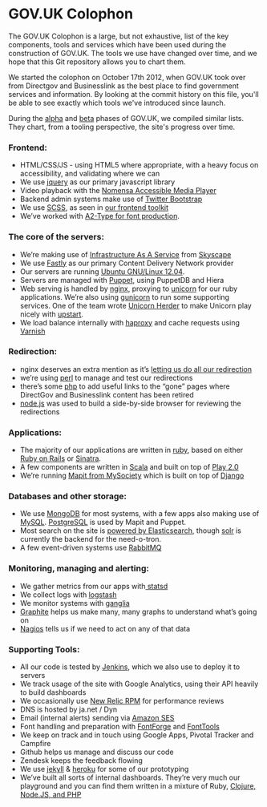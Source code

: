 # GOV.UK Colophon

The GOV.UK Colophon is a large, but not exhaustive, list of the key components,
tools and services which have been used during the construction of GOV.UK. The
tools we use have changed over time, and we hope that this Git repository allows
you to chart them.

We started the colophon on October 17th 2012, when GOV.UK took over from
Directgov and Businesslink as the best place to find government services and
information. By looking at the commit history on this file, you'll be able to
see exactly which tools we've introduced since launch.

During the [alpha](https://gds.blog.gov.uk/colophon-alpha/) and
[beta](https://gds.blog.gov.uk/colophon-beta/) phases of GOV.UK, we compiled
similar lists. They chart, from a tooling perspective, the site's progress over
time.

### Frontend:

  * HTML/CSS/JS - using HTML5 where appropriate, with a heavy focus on accessibility, and validating where we can
  * We use [jquery](http://en.wikipedia.org/wiki/Jquery) as our primary javascript library
  * Video playback with the [Nomensa Accessible Media Player](https://github.com/nomensa/Accessible-Media-Player)
  * Backend admin systems make use of [Twitter Bootstrap](http://twitter.github.com/bootstrap/)
  * We use [SCSS](http://en.wikipedia.org/wiki/Scss), as seen in [our frontend toolkit](https://github.com/alphagov/govuk_frontend_toolkit)
  * We’ve worked with [A2-Type for font production](http://www.a2-type.co.uk/).

### The core of the servers:

  * We’re making use of [Infrastructure As A Service](http://digital.cabinetoffice.gov.uk/2012/09/25/why-iaas/) from [Skyscape](http://digital.cabinetoffice.gov.uk/2012/09/18/introducing-a-new-supplier-skyscape/)
  * We use [Fastly](http://www.fastly.com) as our primary Content Delivery Network provider
  * Our servers are running [Ubuntu GNU/Linux 12.04](http://en.wikipedia.org/wiki/Ubuntu_(operating_system)).
  * Servers are managed with [Puppet](http://en.wikipedia.org/wiki/Puppet_(software)), using PuppetDB and Hiera
  * Web serving is handled by [nginx](http://en.wikipedia.org/wiki/Nginx), proxying to [unicorn](http://unicorn.bogomips.org/) for our ruby applications. We’re also using [gunicorn](http://gunicorn.org/) to run some supporting services. One of the team wrote [Unicorn Herder](https://github.com/alphagov/unicornherder) to make Unicorn play nicely with [upstart](http://en.wikipedia.org/wiki/Upstart).
  * We load balance internally with [haproxy](http://haproxy.1wt.eu/) and cache requests using [Varnish](http://en.wikipedia.org/wiki/Varnish_(software))

### Redirection:

  * nginx deserves an extra mention as it’s [letting us do all our redirection](http://digital.cabinetoffice.gov.uk/2012/10/11/no-link-left-behind/)
  * we’re using [perl](http://www.perl.org) to manage and test our redirections
  * there’s some [php](http://en.wikipedia.org/wiki/Php) to add useful links to the “gone” pages where DirectGov and Businesslink content has been retired
  * [node.js](http://en.wikipedia.org/wiki/Node.js) was used to build a side-by-side browser for reviewing the redirections

### Applications:

  * The majority of our applications are written in [ruby](http://en.wikipedia.org/wiki/Ruby_(programming_language)), based on either [Ruby on Rails](http://en.wikipedia.org/wiki/Ruby_on_rails) or [Sinatra](http://en.wikipedia.org/wiki/Sinatra_(software)).
  * A few components are written in [Scala](http://en.wikipedia.org/wiki/Scala_(programming_language)) and built on top of [Play 2.0](http://www.playframework.org/)
  * We’re running [Mapit from MySociety](http://mapit.mysociety.org/) which is built on top of [Django](http://en.wikipedia.org/wiki/Django_(web_framework))

### Databases and other storage:

  * We use [MongoDB](http://en.wikipedia.org/wiki/Mongodb) for most systems, with a few apps also making use of [MySQL](http://en.wikipedia.org/wiki/Mysql). [PostgreSQL](http://en.wikipedia.org/wiki/Postgresql) is used by Mapit and Puppet.
  * Most search on the site is [powered by Elasticsearch](http://digital.cabinetoffice.gov.uk/2012/08/03/from-solr-to-elasticsearch/), though [solr](http://en.wikipedia.org/wiki/Solr) is currently the backend for the need-o-tron.
  * A few event-driven systems use [RabbitMQ](http://en.wikipedia.org/wiki/Rabbitmq)

### Monitoring, managing and alerting:

  * We gather metrics from our apps with[ statsd](https://github.com/etsy/statsd)
  * We collect logs with [logstash](http://logstash.net/)
  * We monitor systems with [ganglia](http://en.wikipedia.org/wiki/Ganglia_(software))
  * [Graphite](http://graphite.wikidot.com/start) helps us make many, many graphs to understand what’s going on
  * [Nagios](http://en.wikipedia.org/wiki/Nagios) tells us if we need to act on any of that data

### Supporting Tools:

  * All our code is tested by [Jenkins](http://en.wikipedia.org/wiki/Jenkins_(software)), which we also use to deploy it to servers
  * We track usage of the site with Google Analytics, using their API heavily to build dashboards
  * We occasionally use [New Relic RPM](http://en.wikipedia.org/wiki/New_Relic) for performance reviews
  * DNS is hosted by ja.net / Dyn
  * Email (internal alerts) sending via [Amazon SES](http://aws.amazon.com/ses/)
  * Font handling and preparation with [FontForge](http://fontforge.org/) and [FontTools](http://sourceforge.net/projects/fonttools/)
  * We keep on track and in touch using Google Apps, Pivotal Tracker and Campfire
  * Github helps us manage and discuss our code
  * Zendesk keeps the feedback flowing
  * We use [jekyll](http://jekyllrb.com/) &amp; [heroku](http://www.heroku.com/) for some of our prototyping
  * We’ve built all sorts of internal dashboards. They’re very much our playground and you can find them written in a mixture of Ruby, [Clojure, Node.JS, and PHP](http://digital.cabinetoffice.gov.uk/2012/02/08/radiating-information/)
